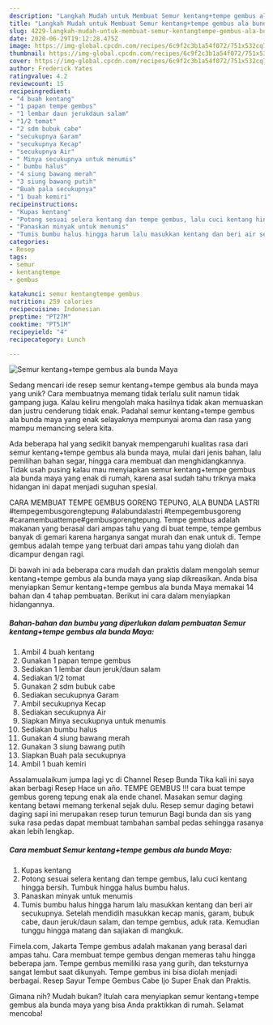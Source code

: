 ```yaml
---
description: "Langkah Mudah untuk Membuat Semur kentang+tempe gembus ala bunda Maya yang Enak Banget"
title: "Langkah Mudah untuk Membuat Semur kentang+tempe gembus ala bunda Maya yang Enak Banget"
slug: 4229-langkah-mudah-untuk-membuat-semur-kentangtempe-gembus-ala-bunda-maya-yang-enak-banget
date: 2020-06-29T19:12:28.475Z
image: https://img-global.cpcdn.com/recipes/6c9f2c3b1a54f072/751x532cq70/semur-kentangtempe-gembus-ala-bunda-maya-foto-resep-utama.jpg
thumbnail: https://img-global.cpcdn.com/recipes/6c9f2c3b1a54f072/751x532cq70/semur-kentangtempe-gembus-ala-bunda-maya-foto-resep-utama.jpg
cover: https://img-global.cpcdn.com/recipes/6c9f2c3b1a54f072/751x532cq70/semur-kentangtempe-gembus-ala-bunda-maya-foto-resep-utama.jpg
author: Frederick Yates
ratingvalue: 4.2
reviewcount: 15
recipeingredient:
- "4 buah kentang"
- "1 papan tempe gembus"
- "1 lembar daun jerukdaun salam"
- "1/2 tomat"
- "2 sdm bubuk cabe"
- "secukupnya Garam"
- "secukupnya Kecap"
- "secukupnya Air"
- " Minya secukupnya untuk menumis"
- " bumbu halus"
- "4 siung bawang merah"
- "3 siung bawang putih"
- "Buah pala secukupnya"
- "1 buah kemiri"
recipeinstructions:
- "Kupas kentang"
- "Potong sesuai selera kentang dan tempe gembus, lalu cuci kentang hingga bersih. Tumbuk hingga halus bumbu halus."
- "Panaskan minyak untuk menumis"
- "Tumis bumbu halus hingga harum lalu masukkan kentang dan beri air secukupnya. Setelah mendidih masukkan kecap manis, garam, bubuk cabe, daun jeruk/daun salam, dan tempe gembus, aduk rata. Kemudian tunggu hingga matang dan sajiakan di mangkuk."
categories:
- Resep
tags:
- semur
- kentangtempe
- gembus

katakunci: semur kentangtempe gembus 
nutrition: 259 calories
recipecuisine: Indonesian
preptime: "PT27M"
cooktime: "PT51M"
recipeyield: "4"
recipecategory: Lunch

---
```



![Semur kentang+tempe gembus ala bunda Maya](https://img-global.cpcdn.com/recipes/6c9f2c3b1a54f072/751x532cq70/semur-kentangtempe-gembus-ala-bunda-maya-foto-resep-utama.jpg)

Sedang mencari ide resep semur kentang+tempe gembus ala bunda maya yang unik? Cara membuatnya memang tidak terlalu sulit namun tidak gampang juga. Kalau keliru mengolah maka hasilnya tidak akan memuaskan dan justru cenderung tidak enak. Padahal semur kentang+tempe gembus ala bunda maya yang enak selayaknya mempunyai aroma dan rasa yang mampu memancing selera kita.

Ada beberapa hal yang sedikit banyak mempengaruhi kualitas rasa dari semur kentang+tempe gembus ala bunda maya, mulai dari jenis bahan, lalu pemilihan bahan segar, hingga cara membuat dan menghidangkannya. Tidak usah pusing kalau mau menyiapkan semur kentang+tempe gembus ala bunda maya yang enak di rumah, karena asal sudah tahu triknya maka hidangan ini dapat menjadi suguhan spesial.

CARA MEMBUAT TEMPE GEMBUS GORENG TEPUNG, ALA BUNDA LASTRI #tempegembusgorengtepung #alabundalastri #tempegembusgoreng #caramembuattempe#gembusgorengtepung. Tempe gembus adalah makanan yang berasal dari ampas tahu yang di buat tempe, tempe gembus banyak di gemari karena harganya sangat murah dan enak untuk di. Tempe gembus adalah tempe yang terbuat dari ampas tahu yang diolah dan dicampur dengan ragi.


Di bawah ini ada beberapa cara mudah dan praktis dalam mengolah semur kentang+tempe gembus ala bunda maya yang siap dikreasikan. Anda bisa menyiapkan Semur kentang+tempe gembus ala bunda Maya memakai 14 bahan dan 4 tahap pembuatan. Berikut ini cara dalam menyiapkan hidangannya.

<!--inarticleads1-->

##### Bahan-bahan dan bumbu yang diperlukan dalam pembuatan Semur kentang+tempe gembus ala bunda Maya:

1. Ambil 4 buah kentang
1. Gunakan 1 papan tempe gembus
1. Sediakan 1 lembar daun jeruk/daun salam
1. Sediakan 1/2 tomat
1. Gunakan 2 sdm bubuk cabe
1. Sediakan secukupnya Garam
1. Ambil secukupnya Kecap
1. Sediakan secukupnya Air
1. Siapkan  Minya secukupnya untuk menumis
1. Sediakan  bumbu halus
1. Gunakan 4 siung bawang merah
1. Gunakan 3 siung bawang putih
1. Siapkan Buah pala secukupnya
1. Ambil 1 buah kemiri


Assalamualaikum jumpa lagi yc di Channel Resep Bunda Tika kali ini saya akan berbagi Resep Hace un año. TEMPE GEMBUS !!! cara buat tempe gembus goreng tepung enak ala ende chanel. Masakan semur daging kentang betawi memang terkenal sejak dulu. Resep semur daging betawi daging sapi ini merupakan resep turun temurun Bagi bunda dan sis yang suka rasa pedas dapat membuat tambahan sambal pedas sehingga rasanya akan lebih lengkap. 

<!--inarticleads2-->

##### Cara membuat Semur kentang+tempe gembus ala bunda Maya:

1. Kupas kentang
1. Potong sesuai selera kentang dan tempe gembus, lalu cuci kentang hingga bersih. Tumbuk hingga halus bumbu halus.
1. Panaskan minyak untuk menumis
1. Tumis bumbu halus hingga harum lalu masukkan kentang dan beri air secukupnya. Setelah mendidih masukkan kecap manis, garam, bubuk cabe, daun jeruk/daun salam, dan tempe gembus, aduk rata. Kemudian tunggu hingga matang dan sajiakan di mangkuk.


Fimela.com, Jakarta Tempe gembus adalah makanan yang berasal dari ampas tahu. Cara membuat tempe gembus dengan memeras tahu hingga beberapa jam. Tempe gembus memiliki rasa yang gurih, dan teksturnya sangat lembut saat dikunyah. Tempe gembus ini bisa diolah menjadi berbagai. Resep Sayur Tempe Gembus Cabe Ijo Super Enak dan Praktis. 

Gimana nih? Mudah bukan? Itulah cara menyiapkan semur kentang+tempe gembus ala bunda maya yang bisa Anda praktikkan di rumah. Selamat mencoba!
